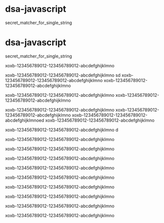 # dsa-javascript
secret_matcher_for_single_string

# dsa-javascript
secret_matcher_for_single_string


xoxb-123456789012-123456789012-abcdefghijklmno

xoxb-123456789012-123456789012-abcdefghijklmno
sd
xoxb-123456789012-123456789012-abcdefghijklmno
xoxb-123456789012-123456789012-abcdefghijklmno

xoxb-123456789012-123456789012-abcdefghijklmno
xoxb-123456789012-123456789012-abcdefghijklmno


xoxb-123456789012-123456789012-abcdefghijklmno
xoxb-123456789012-123456789012-abcdefghijklmno
xoxb-123456789012-123456789012-abcdefghijklmnoed
xoxb-123456789012-123456789012-abcdefghijklmno

xoxb-123456789012-123456789012-abcdefghijklmno
d




xoxb-123456789012-123456789012-abcdefghijklmno


xoxb-123456789012-123456789012-abcdefghijklmno 

xoxb-123456789012-123456789012-abcdefghijklmno

xoxb-123456789012-123456789012-abcdefghijklmno


xoxb-123456789012-123456789012-abcdefghijklmno


xoxb-123456789012-123456789012-abcdefghijklmno


xoxb-123456789012-123456789012-abcdefghijklmno


xoxb-123456789012-123456789012-abcdefghijklmno


xoxb-123456789012-123456789012-abcdefghijklmno
